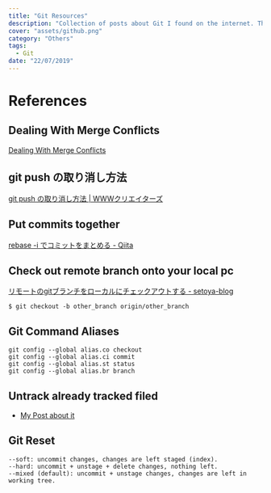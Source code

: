 ```yaml
---
title: "Git Resources"
description: "Collection of posts about Git I found on the internet. The posts are either in Japanese or English"
cover: "assets/github.png"
category: "Others"
tags:
  - Git
date: "22/07/2019"
---
```

# References

## Dealing With Merge Conflicts


[Dealing With Merge Conflicts](https://www.git-tower.com/learn/git/ebook/en/command-line/advanced-topics/merge-conflicts)

## git push の取り消し方法
[git push の取り消し方法 | WWWクリエイターズ](http://www-creators.com/archives/2020)

## Put commits together
[rebase -i でコミットをまとめる - Qiita](https://qiita.com/takke/items/3400b55becfd72769214)

## Check out remote branch onto your local pc
[リモートのgitブランチをローカルにチェックアウトする - setoya-blog](https://www.setoya-blog.com/entry/2012/11/04/132746)

```
$ git checkout -b other_branch origin/other_branch
```
## Git Command Aliases

```
git config --global alias.co checkout
git config --global alias.ci commit
git config --global alias.st status
git config --global alias.br branch
```

## Untrack already tracked filed

- [My Post about it](https://k-sato1995.github.io/blog/untrack-already-tracked-files-in-your-git-repository)

## Git Reset

```
--soft: uncommit changes, changes are left staged (index).
--hard: uncommit + unstage + delete changes, nothing left.
--mixed (default): uncommit + unstage changes, changes are left in working tree.
```
